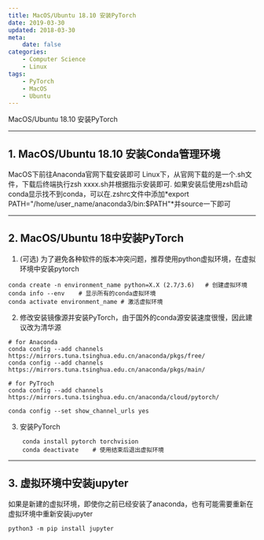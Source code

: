```yaml
---
title: MacOS/Ubuntu 18.10 安装PyTorch
date: 2019-03-30
updated: 2018-03-30
meta:
    date: false
categories: 
    - Computer Science
    - Linux
tags:
    - PyTorch
    - MacOS
    - Ubuntu
---
```


MacOS/Ubuntu 18.10 安装PyTorch

<!-- more -->

---

## 1. MacOS/Ubuntu 18.10 安装Conda管理环境

MacOS下前往Anaconda官网下载安装即可
Linux下，从官网下载的是一个.sh文件，下载后终端执行zsh xxxx.sh并根据指示安装即可.
如果安装后使用zsh启动conda显示找不到conda，可以在.zshrc文件中添加*export PATH="/home/user_name/anaconda3/bin:$PATH"*并source一下即可

---

## 2. MacOS/Ubuntu 18中安装PyTorch

1. (可选) 为了避免各种软件的版本冲突问题，推荐使用python虚拟环境，在虚拟环境中安装pytorch

```shell
conda create -n environment_name python=X.X (2.7/3.6)   # 创建虚拟环境
conda info --env    # 显示所有的conda虚拟环境
conda activate environment_name # 激活虚拟环境
```

2. 修改安装镜像源并安装PyTorch，由于国外的conda源安装速度很慢，因此建议改为清华源

```shell
# for Anaconda
conda config --add channels https://mirrors.tuna.tsinghua.edu.cn/anaconda/pkgs/free/
conda config --add channels https://mirrors.tuna.tsinghua.edu.cn/anaconda/pkgs/main/

# for PyTroch
conda config --add channels https://mirrors.tuna.tsinghua.edu.cn/anaconda/cloud/pytorch/

conda config --set show_channel_urls yes
```

3. 安装PyTorch

```shell
    conda install pytorch torchvision
    conda deactivate    # 使用结束后退出虚拟环境
```

---

## 3. 虚拟环境中安装jupyter

如果是新建的虚拟环境，即使你之前已经安装了anaconda，也有可能需要重新在虚拟环境中重新安装jupyter

```shell
python3 -m pip install jupyter
```
